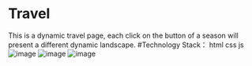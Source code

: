 # Travel
This is a dynamic travel page, each click on the button of a season will present a different dynamic landscape.
#Technology Stack：
html css js
![image](https://github.com/Yilan1116/Travel/assets/119823936/9bed5fb4-5ff4-47a4-ad59-ae0fc648d1da)
![image](https://github.com/Yilan1116/Travel/assets/119823936/13cc4c3c-e918-47bf-89ae-70292fe2f995)
![image](https://github.com/Yilan1116/Travel/assets/119823936/d6fe05ff-71bd-41ff-a759-97c15cbaeefb)

